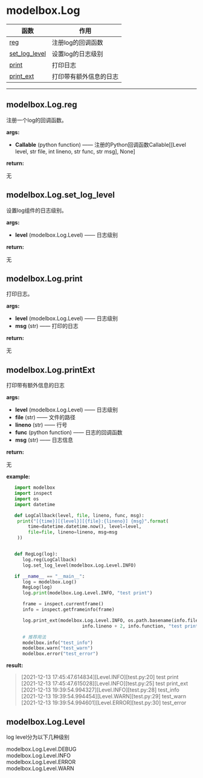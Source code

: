 # modelbox.Log

|函数|作用|
|-|-|
|[reg](#modelboxlogreg)|注册log的回调函数|
|[set_log_level](#modelboxlogsetloglevel)|设置log的日志级别|
|[print](#modelboxlogprint)|打印日志|
|[print_ext](#modelboxlogprintext)|打印带有额外信息的日志|
---

## modelbox.Log.reg

注册一个log的回调函数。

**args:**  

* **Callable** (python function)  —— 注册的Python回调函数Callable[[Level level, str file, int lineno, str func, str msg], None]

**return:**  

无

## modelbox.Log.set_log_level

设置log组件的日志级别。

**args:**  

* **level** (modelbox.Log.Level) ——  日志级别

**return:**  

无

## modelbox.Log.print

打印日志。

**args:**  

* **level** (modelbox.Log.Level) ——  日志级别
* **msg** (str) ——  打印的日志

**return:**  

无

## modelbox.Log.printExt

打印带有额外信息的日志

**args:**  

* **level** (modelbox.Log.Level) ——  日志级别
* **file** (str) ——  文件的路径  
* **lineno** (str) ——  行号  
* **func** (python function) ——  日志的回调函数  
* **msg** (str) ——  日志信息  

**return:**  

无

**example:**  

```python
   import modelbox
   import inspect
   import os
   import datetime

   def LogCallback(level, file, lineno, func, msg):
    print("[{time}][{level}][{file}:{lineno}] {msg}".format(
        time=datetime.datetime.now(), level=level,
        file=file, lineno=lineno, msg=msg
    ))


   def RegLog(log):
      log.reg(LogCallback)
      log.set_log_level(modelbox.Log.Level.INFO)

   if __name__ == "__main__":
      log = modelbox.Log()
      RegLog(log)
      log.print(modelbox.Log.Level.INFO, "test print")

      frame = inspect.currentframe()
      info = inspect.getframeinfo(frame)

      log.print_ext(modelbox.Log.Level.INFO, os.path.basename(info.filename),
                            info.lineno + 2, info.function, "test print_ext")

      # 推荐用法
      modelbox.info("test_info")
      modelbox.warn("test_warn")
      modelbox.error("test_error")

```

**result:**  

> [2021-12-13 17:45:47.614834][Level.INFO][test.py:20] test print  
> [2021-12-13 17:45:47.615028][Level.INFO][test.py:25] test print_ext  
> [2021-12-13 19:39:54.994327][Level.INFO][test.py:28] test_info  
> [2021-12-13 19:39:54.994454][Level.WARN][test.py:29] test_warn  
> [2021-12-13 19:39:54.994601][Level.ERROR][test.py:30] test_error  

## modelbox.Log.Level

log level分为以下几种级别

modelbox.Log.Level.DEBUG  
modelbox.Log.Level.INFO  
modelbox.Log.Level.ERROR  
modelbox.Log.Level.WARN
